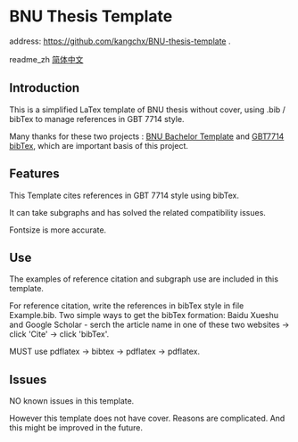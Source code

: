 # BNU Thesis Template
address: https://github.com/kangchx/BNU-thesis-template .

readme_zh [简体中文](readme_zh.md)

## Introduction
This is a simplified LaTex template of BNU thesis without cover, using .bib / bibTex to manage references in GBT 7714 style. 

Many thanks for these two projects : [BNU Bachelor Template](https://github.com/Hggg/BNU-Bachelor-Template) and [GBT7714 bibTex](https://github.com/zepinglee/gbt7714-bibtex-style), which are important basis of this project.

## Features
This Template cites references in GBT 7714 style using bibTex.

It can take subgraphs and has solved the related compatibility issues.

Fontsize is more accurate.

## Use
The examples of reference citation and subgraph use are included in this template.

For reference citation, write the references in bibTex style in file Example.bib. Two simple ways to get the bibTex formation: Baidu Xueshu and Google Scholar - serch the article name in one of these two websites -> click 'Cite' -> click 'bibTex'. 

MUST use pdflatex -> bibtex -> pdflatex -> pdflatex.

## Issues
NO known issues in this template.

However this template does not have cover. Reasons are complicated. And this might be improved in the future.


